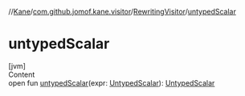 //[Kane](../../index.md)/[com.github.jomof.kane.visitor](../index.md)/[RewritingVisitor](index.md)/[untypedScalar](untyped-scalar.md)



# untypedScalar  
[jvm]  
Content  
open fun [untypedScalar](untyped-scalar.md)(expr: [UntypedScalar](../../com.github.jomof.kane/-untyped-scalar/index.md)): [UntypedScalar](../../com.github.jomof.kane/-untyped-scalar/index.md)  



